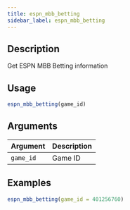 ```yaml
---
title: espn_mbb_betting
sidebar_label: espn_mbb_betting
---
```


## Description

Get ESPN MBB Betting information

## Usage

```r
espn_mbb_betting(game_id)
```

## Arguments

Argument      |Description
------------- |----------------
`game_id`     |     Game ID


## Examples

```r
espn_mbb_betting(game_id = 401256760)
```


